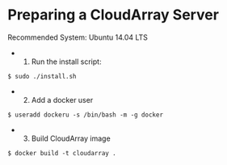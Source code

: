 # Preparing a CloudArray Server

Recommended System: Ubuntu 14.04 LTS

* 1. Run the install script:

```
$ sudo ./install.sh
```

* 2. Add a docker user

```
$ useradd dockeru -s /bin/bash -m -g docker
```

* 3. Build CloudArray image

```
$ docker build -t cloudarray .
```
